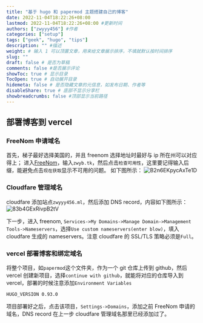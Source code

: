 ```yaml
---
title: "基于 hugo 和 papermod 主题搭建自己的博客"
date: 2022-11-04T18:22:26+08:00
lastmod: 2022-11-04T18:22:26+08:00 #更新时间
authors: ["zwyyy456"] #作者
categories: ["setup"]
tags: ["geek", "hugo", "tips"]
description: "" #描述
weight: # 输入 1 可以顶置文章，用来给文章展示排序，不填就默认按时间排序
slug: ""
draft: false # 是否为草稿
comments: false #是否展示评论
showToc: true # 显示目录
TocOpen: true # 自动展开目录
hidemeta: false # 是否隐藏文章的元信息，如发布日期、作者等
disableShare: true # 底部不显示分享栏
showbreadcrumbs: false #顶部显示当前路径
---
```


## 部署博客到 vercel
### FreeNom 申请域名
首先，梯子最好选择美国的，并且 freenom 选择地址时最好与 ip 所在州可以对应得上；
进入[FreeNom](https://www.freenom.com/)，输入`zwyb.tk`，然后点击`检查可用性`，这里要记得输入后缀，能避免点击`现在获取`显示不可用的问题。
如下图所示：
![B2n6EKpycAxTe1D](https://pic-upyun.zwyyy456.tech/smms/2023-12-26-065730.png)


### Cloudfare 管理域名
cloudfare 添加站点`zwyyy456.ml`，然后添加 DNS record，内容如下图所示：
![83b4GExRivpB2tV](https://pic-upyun.zwyyy456.tech/smms/2023-12-26-065732.png)

下一步，进入 freenom, `Services->My Domains->Manage Domain->Management Tools->Nameservers`，选择`Use custom nameservers(enter blow)`，填入 cloudfare 生成的 nameservers。注意 cloudfare 的 SSL/TLS 策略必须是`Full`。

### vercel 部署博客和绑定域名
将整个项目，如`papermod`这个文件夹，作为一个 git 仓库上传到 github，然后 vercel 创建新项目，选择`continue with github`，就能将对应的仓库导入到 vercel，部署的时候注意添加`Environment Variables`
```
HUGO_VERSION 0.93.0
```

项目部署好之后，点击该项目，`Settings->Domains`，添加之前 FreeNom 申请的域名，DNS record 在上一步 cloudfare 管理域名那里已经添加过了。
